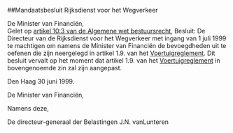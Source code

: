 <meta http-equiv='Content-Type' content='text/html; charset=utf-8' />

##Mandaatsbesluit Rijksdienst voor het Wegverkeer

De Minister van Financiën,  
Gelet op [artikel 10:3 van de Algemene wet bestuursrecht](../../../../../../../wet/algemene/wet/bestuursrecht/BWBR0005537/README.md),
Besluit:     De Directeur van de Rijksdienst voor het Wegverkeer met ingang van 1 juli 1999 te machtigen om namens de Minister van Financiën de bevoegdheden uit te oefenen die zijn neergelegd in artikel 1.9. van het [Voertuigreglement](../../../../../../../AMvB/voertuigreglement/BWBR0006746/README.md). Dit besluit vervalt op het moment dat artikel 1.9. van het [Voertuigreglement](../../../../../../../AMvB/voertuigreglement/BWBR0006746/README.md) in bovengenoemde zin zal zijn aangepast.     

Den Haag 
30 juni 1999.    

De 
Minister van Financiën, 

Namens deze, 

De 
directeur-generaal der Belastingen 
J.N. vanLunteren    
